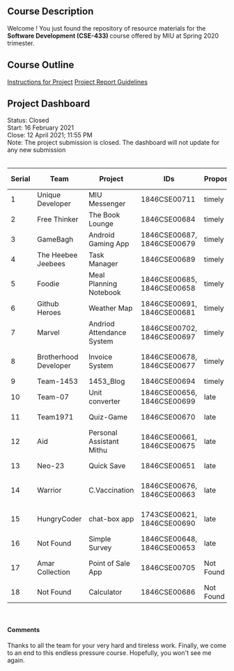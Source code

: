 ## Course Description
Welcome ! You just found the repository of resource materials for the
<b> Software Development (CSE-433) </b> course offered by MIU at Spring 2020 trimester. <br/>

## Course Outline
<a href="./soft_dev_assignment.pdf">Instructions for Project</a> <a href="./soft_dev_report_submission.pdf">Project Report Guidelines</a> 

## Project Dashboard
Status: Closed <br/>
Start: 16 February 2021 <br/>
Close:  12 April 2021; 11:55 PM</br>
Note: The project submission is closed. The dashboard will not update for any new submission </br></br>


|  **Serial**  |  **Team**   |  **Project** | **IDs** |  **Proposal** | **In-class** | **Report** | **Comments** |
| ------------ |----------- |--------- |---------- |---------- |---------- |---------- |---------- |
| 1 | Unique Developer | MIU Messenger | 1846CSE00711  |  timely | 3 | late | OK |
| 2 | Free Thinker | The Book Lounge | 1846CSE00684 | timely | 3 | timely | OK |
| 3 | GameBagh | Android Gaming App | 1846CSE00687, 1846CSE00679 | timely | 2 | timely | OK |
| 4 | The Heebee Jeebees | Task Manager | 1846CSE00689 | timely | 2 | timely | OK |
| 5 | Foodie | Meal Planning Notebook | 1846CSE00685, 1846CSE00658 | timely| 1 | timely | ID missing | 
| 6 | Github Heroes | Weather Map | 1846CSE00691, 1846CSE00681 | timely | 2 | timely | OK |
| 7 | Marvel | Andriod Attendance System | 1846CSE00702, 1846CSE00697 | timely | 1 | timely | OK | 
| 8 | Brotherhood Developer | Invoice System | 1846CSE00678, 1846CSE00677 | timely | 1 | timely | Per. required, Git |
| 9 | Team-1453| 1453_Blog | 1846CSE00694 | timely | 0 | timely | OK |
| 10 | Team-07 | Unit converter | 1846CSE00656, 1846CSE00699 | late | 0 | late | OK |
| 11 | Team1971 | Quiz-Game | 1846CSE00670 | late | 0 | Not Found | In complete |
| 12 | Aid | Personal Assistant Mithu | 1846CSE00661, 1846CSE00675 | late | 1 | late | OK |
| 13 | Neo-23 | Quick Save | 1846CSE00651 | late | 1 | Not Found | In complete | 
| 14 | Warrior | C.Vaccination | 1846CSE00676, 1846CSE00663 | late | 0 | timely | Per. required, Git |
| 15 | HungryCoder | chat-box app| 1743CSE00621, 1846CSE00690 | late | 0 | Not Found | In complete, Copy |
| 16 | Not Found | Simple Survey | 1846CSE00648, 1846CSE00653 | late | 0 | late | Copy |
| 17 | Amar Collection | Point of Sale App | 1846CSE00705 | Not Found  | 0 | timely | Rejected, Copy, Template |
| 18 | Not Found | Calculator | 1846CSE00686 | Not Found | 0 | timely | Rejected |


<br/>
<h4>Comments</h4> 
Thanks to all the team for your very hard and tireless work. 
Finally, we come to an end to this endless pressure course. 
Hopefully, you won't see me again. 